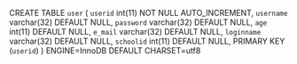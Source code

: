 CREATE TABLE `user` (
  `userid` int(11) NOT NULL AUTO_INCREMENT,
  `username` varchar(32) DEFAULT NULL,
  `password` varchar(32) DEFAULT NULL,
  `age` int(11) DEFAULT NULL,
  `e_mail` varchar(32) DEFAULT NULL,
  `loginname` varchar(32) DEFAULT NULL,
  `schoolid` int(11) DEFAULT NULL,
  PRIMARY KEY (`userid`)
) ENGINE=InnoDB DEFAULT CHARSET=utf8

